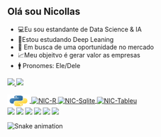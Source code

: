 ## Olá sou Nicollas 
- 💻Eu sou estandante de Data Science & IA
- 📖Estou estudando Deep Leaning
- 💼 Em busca de uma oportunidade no mercado
- 📈Meu objeitvo é gerar valor as empresas
- 🚹 Pronomes: Ele/Dele
<div>
  <a href="https://github.com/Nic62">
  <img height="180em" src="https://github-readme-stats.vercel.app/api?username=Nic62&show_icons=true&theme=dracula&include_all_commits=true&count_private=true"/>
  <img height="180em" src="https://github-readme-stats.vercel.app/api/top-langs/?username=Nic62&layout=compact&langs_count=16&theme=dracula"/>

</div style="display: inline_block"><br>
  <img align="center" alt="NIC-Python" height="30" width="50" src="https://raw.githubusercontent.com/devicons/devicon/master/icons/python/python-original.svg">
 <img align="center" alt="NIC-R"
height="30" width="50"
src="https://img.shields.io/badge/R-276DC3?style=for-the-badge&logo=r&logoColor=white">
<img align="center" alt="NIC-Sqlite"
height="30" width="50"
src="https://img.shields.io/badge/SQLite-07405E?style=for-the-badge&logo=sqlite&logoColor=white">
<img align="center" alt="NIC-Tableu"
height="30" width="50"
src="https://img.shields.io/badge/Tableau-E97627?style=for-the-badge&logo=Tableau&logoColor=white">
</div>
 
<div> 
  <a href="" 
target="_blank"><img src="https://img.shields.io/badge/Kaggle-20BEFF?style=for-the-badge&logo=Kaggle&logoColor=white" target="_blank"></a>
  <a href="62992447012" target="_blank"><img src="https://img.shields.io/badge/WhatsApp-25D366?style=for-the-badge&logo=whatsapp&logoColor=white" target="_blank"></a>
 	<a href="" target="_blank"><img src="https://img.shields.io/badge/Medium-12100E?style=for-the-badge&logo=medium&logoColor=whiter" target="_blank"></a>
 <a href="https://discord.gg/G9GPg5SA75" target="_blank"><img src="https://img.shields.io/badge/Discord-7289DA?style=for-the-badge&logo=discord&logoColor=white" target="_blank"></a> 
  <a href = "mailto:contato@matosnicollas660"><img src="https://img.shields.io/badge/-Gmail-%23333?style=for-the-badge&logo=gmail&logoColor=white" target="_blank"></a>
  <a href="https://www.linkedin.com/in/nicollas-matos-7951782b2" target="_blank"><img src="https://img.shields.io/badge/-LinkedIn-%230077B5?style=for-the-badge&logo=linkedin&logoColor=white" target="_blank"></a> 
 
  ![Snake animation](https://github.com/Nic62/Nic62/blob/output/github-contribution-grid-snake.svg)
 
